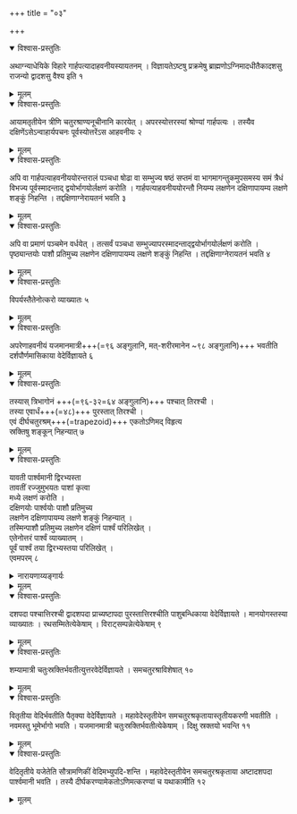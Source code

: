 +++
title = "०३"

+++


<details open><summary>विश्वास-प्रस्तुतिः</summary>

अथाग्न्याधेयिके विहारे गार्हपत्यादाहवनीयस्यायतनम् । विज्ञायतेऽष्टषु प्रक्रमेषु ब्राह्मणोऽग्निमादधीतैकादशसु राजन्यो द्वादशसु वैश्य इति १
</details>

<details><summary>मूलम्</summary>

अथाग्न्याधेयिके विहारे गार्हपत्यादाहवनीयस्यायतनम् । विज्ञायतेऽष्टषु प्रक्रमेषु ब्राह्मणोऽग्निमादधीतैकादशसु राजन्यो द्वादशसु वैश्य इति १
</details>


<details open><summary>विश्वास-प्रस्तुतिः</summary>

आयामतृतीयेन त्रीणि चतुरश्राण्यनूचीनानि कारयेत् । अपरस्योत्तरस्यां श्रोण्यां गार्हपत्यः । तस्यैव दक्षिणेंऽसेऽन्वाहार्यपचनः पूर्वस्योत्तरेंऽस आहवनीयः २
</details>

<details><summary>मूलम्</summary>

आयामतृतीयेन त्रीणि चतुरश्राण्यनूचीनानि कारयेत् । अपरस्योत्तरस्यां श्रोण्यां गार्हपत्यः । तस्यैव दक्षिणेंऽसेऽन्वाहार्यपचनः पूर्वस्योत्तरेंऽस आहवनीयः २
</details>


<details open><summary>विश्वास-प्रस्तुतिः</summary>

अपि वा गार्हपत्याहवनीययोरन्तरालं पञ्चधा षोढा वा सम्भुज्य षष्ठं सप्तमं वा भागमागन्तुकमुपसमस्य समं त्रैधं विभज्य पूर्वस्मादन्ताद् द्वयोर्भागयोर्लक्षणं करोति । गार्हपत्याहवनीययोरन्तौ नियम्य लक्षणेन दक्षिणापायम्य लक्षणे शङ्कुं निहन्ति । तद्दक्षिणाग्नेरायतनं भवति ३
</details>

<details><summary>मूलम्</summary>

अपि वा गार्हपत्याहवनीययोरन्तरालं पञ्चधा षोढा वा सम्भुज्य षष्ठं सप्तमं वा भागमागन्तुकमुपसमस्य समं त्रैधं विभज्य पूर्वस्मादन्ताद् द्वयोर्भागयोर्लक्षणं करोति । गार्हपत्याहवनीययोरन्तौ नियम्य लक्षणेन दक्षिणापायम्य लक्षणे शङ्कुं निहन्ति । तद्दक्षिणाग्नेरायतनं भवति ३
</details>


<details open><summary>विश्वास-प्रस्तुतिः</summary>

अपि वा प्रमाणं पञ्चमेन वर्धयेत् । तत्सर्वं पञ्चधा सम्भुज्यापरस्मादन्ताद्द्वयोर्भागयोर्लक्षणं करोति । पृष्ठ्यान्तयोः पाशौ प्रतिमुच्य लक्षणेन दक्षिणापायम्य लक्षणे शङ्कुं निहन्ति । तद्दक्षिणाग्नेरायतनं भवति ४
</details>

<details><summary>मूलम्</summary>

अपि वा प्रमाणं पञ्चमेन वर्धयेत् । तत्सर्वं पञ्चधा सम्भुज्यापरस्मादन्ताद्द्वयोर्भागयोर्लक्षणं करोति । पृष्ठ्यान्तयोः पाशौ प्रतिमुच्य लक्षणेन दक्षिणापायम्य लक्षणे शङ्कुं निहन्ति । तद्दक्षिणाग्नेरायतनं भवति ४
</details>


<details open><summary>विश्वास-प्रस्तुतिः</summary>

विपर्यस्तैतेनोत्करो व्याख्यातः ५
</details>

<details><summary>मूलम्</summary>

विपर्यस्तैतेनोत्करो व्याख्यातः ५
</details>


<details open><summary>विश्वास-प्रस्तुतिः</summary>

अपरेणाहवनीयं यजमानमात्री+++(=९६ अङ्गुलानि, मत्-शरीरमानेन \~९८ अङ्गुलानि)+++ भवतीति  
दर्शपौर्णमासिकाया वेदेर्विज्ञायते ६
</details>

<details><summary>मूलम्</summary>

अपरेणाहवनीयं यजमानमात्री भवतीति दर्शपौर्णमासिकाया वेदेर्विज्ञायते ६
</details>


<details open><summary>विश्वास-प्रस्तुतिः</summary>

तस्यास् त्रिभागोनं +++(=९६-३२=६४ अङ्गुलानि)+++ पश्चात् तिरश्ची ।  
तस्या एवार्धं+++(=४८)+++ पुरस्तात् तिरश्ची ।  
एवं दीर्घचतुरश्रम्+++(=trapezoid)+++ एकतोऽणिमद् विहृत्य  
स्रक्तिषु शङ्कून् निहन्यात् ७
</details>

<details><summary>मूलम्</summary>

तस्यास् त्रिभागोनं पश्चात् तिरश्ची ।  
तस्या एवार्धं पुरस्तात्तिरश्ची । एवं दीर्घचतुरश्रम् एकतोऽणिमद् विहृत्य स्रक्तिषु शङ्कून् निहन्यात् ७
</details>


<details open><summary>विश्वास-प्रस्तुतिः</summary>

यावती पार्श्वमानी द्विरभ्यस्ता  
तावतीं रज्जुमुभयतः पाशां कृत्वा  
मध्ये लक्षणं करोति ।  
दक्षिणयोः पार्श्वयोः पाशौ प्रतिमुच्य  
लक्षणेन दक्षिणापायम्य लक्षणे शङ्कुं निहन्यात् ।  
तस्मिन्पाशौ प्रतिमुच्य लक्षणेन दक्षिणं पार्श्वं परिलिखेत् ।  
एतेनोत्तरं पार्श्वं व्याख्यातम् ।  
पूर्वं पार्श्वं तया द्विरभ्यस्तया परिलिखेत् ।  
एवमपरम् ८
</details>

<details><summary>नारायणाय्यङ्गार्यः</summary>

{{< figure src="../../images/vedi-nirmANam.png" title="" class="thumbnail">}}

चतुर्भुजाकार ABCD क्षेत्रं = 5376 अङ्गुलानि तत्र अपाकरण क्षेत्रफलं 2032-2041 (अङ्गुलानि) अतः उद्दिष्ट वेदि क्षेत्रं = 3334-3345 अङ्गुलानि नेदीयेन 3339 +++(=sarosNum/2)+++ भवति ।।+++(5)+++
</details>


<details><summary>मूलम्</summary>

यावती पार्श्वमानी द्विरभ्यस्ता  
तावतीं रज्जुमुभयतः पाशां कृत्वा  
मध्ये लक्षणं करोति ।  
दक्षिणयोः पार्श्वयोः पाशौ प्रतिमुच्य  
लक्षणेन दक्षिणापायम्य लक्षणे शङ्कुं निहन्यात् ।  
तस्मिन्पाशौ प्रतिमुच्य लक्षणेन दक्षिणं पार्श्वं परिलिखेत् ।  
एतेनोत्तरं पार्श्वं व्याख्यातम् ।  
पूर्वं पार्श्वं तया द्विरभ्यस्तया परिलिखेत् ।  
एवमपरम् ८
</details>


<details open><summary>विश्वास-प्रस्तुतिः</summary>

दशपदा पश्चात्तिरश्ची द्वादशपदा प्राच्यष्टापदा पुरस्तात्तिरश्चीति पाशुबन्धिकाया वेदेर्विज्ञायते । मानयोगस्तस्या व्याख्यातः । रथसम्मितेत्येकेषाम् । विराट्सम्पन्नेत्येकेषाम् ९
</details>

<details><summary>मूलम्</summary>

दशपदा पश्चात्तिरश्ची द्वादशपदा प्राच्यष्टापदा पुरस्तात्तिरश्चीति पाशुबन्धिकाया वेदेर्विज्ञायते । मानयोगस्तस्या व्याख्यातः । रथसम्मितेत्येकेषाम् । विराट्सम्पन्ने-त्येकेषाम् ९
</details>


<details open><summary>विश्वास-प्रस्तुतिः</summary>

शम्यामात्री चतुःस्रक्तिर्भवतीत्युत्तरवेदेर्विज्ञायते । समचतुरश्राविशेषात् १०
</details>

<details><summary>मूलम्</summary>

शम्यामात्री चतुःस्रक्तिर्भवतीत्युत्तरवेदेर्विज्ञायते । समचतुरश्राविशेषात् १०
</details>


<details open><summary>विश्वास-प्रस्तुतिः</summary>

वितृतीया वेदिर्भवतीति पैतृक्या वेदेर्विज्ञायते । महावेदेस्तृतीयेन समचतुरश्रकृतायास्तृतीयकरणी भवतीति । नवमस्तु भूमेर्भागो भवति । यजमानमात्री चतुःस्रक्तिर्भवतीत्येकेषाम् । दिक्षु स्रक्तयो भवन्ति ११
</details>

<details><summary>मूलम्</summary>

वितृतीया वेदिर्भवतीति पैतृक्या वेदेर्विज्ञायते । महावेदेस्तृतीयेन समचतुरश्रकृतायास्तृतीयकरणी भवतीति । नवमस्तु भूमेर्भागो भवति । यजमानमात्री चतुःस्रक्तिर्भवतीत्येकेषाम् । दिक्षु स्रक्तयो भवन्ति ११
</details>


<details open><summary>विश्वास-प्रस्तुतिः</summary>

वेदितृतीये यजेतेति सौत्रामणिकीं वेदिमभ्युपदि-शन्ति । महावेदेस्तृतीयेन समचतुरश्रकृताया अष्टादशपदा पार्श्वमानी भवति । तस्यै दीर्घकरण्यामेकतोऽणिमत्करण्यां च यथाकामीति १२
</details>

<details><summary>मूलम्</summary>

वेदितृतीये यजेतेति सौत्रामणिकीं वेदिमभ्युपदि-शन्ति । महावेदेस्तृतीयेन समचतुरश्रकृताया अष्टादशपदा पार्श्वमानी भवति । तस्यै दीर्घकरण्यामेकतोऽणिमत्करण्यां च यथाकामीति १२
</details>
